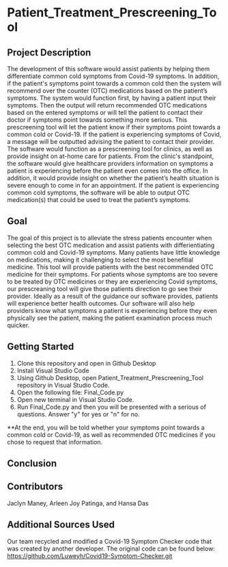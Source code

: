 # Patient_Treatment_Prescreening_Tool

## Project Description
The development of this software would assist patients by helping them differentiate common cold symptoms from Covid-19 symptoms. In addition, if the patient's symptoms point towards a common cold then the system will recommend over the counter (OTC) medications based on the patient’s symptoms. The system would function first, by having a patient input their symptoms. Then the output will return recommended OTC medications based on the entered symptoms or will tell the patient to contact their doctor if symptoms point towards something more serious. This prescreening tool will let the patient know if their symptoms point towards a common cold or Covid-19. If the patient is experiencing symptoms of Covid, a message will be outputted advising the patient to contact their provider. The software would function as a prescreening tool for clinics, as well as provide insight on at-home care for patients. From the clinic's standpoint, the software would give healthcare providers information on symptoms a patient is experiencing before the patient even comes into the office. In addition, it would provide insight on whether the patient’s health situation is severe enough to come in for an appointment. If the patient is experiencing common cold symptoms, the software will be able to output OTC medication(s) that could be used to treat the patient’s symptoms. 

## Goal
The goal of this project is to alleviate the stress patients encounter when selecting the best OTC medication and assist patients with differientiating common cold and Covid-19 symptoms. Many patients have little knowledge on medications, making it challenging to select the most benefitial medicine. This tool will provide patients with the best recommended OTC medicine for their symptoms. For patients whose symptoms are too severe to be treated by OTC medicines or they are experiencing Covid symptoms, our prescreaning tool will give those patients direction to go see their provider. Ideally as a result of the guidance our software provides, patients will experience better health outcomes. Our software will also help providers know what symptoms a patient is experiencing before they even physically see the patient, making the patient examination process much quicker. 

## Getting Started
1. Clone this repository and open in Github Desktop
2. Install Visual Studio Code
3. Using Github Desktop, open Patient_Treatment_Prescreening_Tool repository in Visual Studio Code. 
4. Open the following file: Final_Code.py
5. Open new terminal in Visual Studio Code.
6. Run Final_Code.py and then you will be presented with a serious of questions. Answer "y" for yes or "n" for no. 

**At the end, you will be told whether your symptoms point towards a common cold or Covid-19, as well as recommended OTC medicines if you chose to request that information.

## Conclusion

## Contributors
Jaclyn Maney, Arleen Joy Patinga, and Hansa Das

## Additional Sources Used
Our team recycled and modified a Covid-19 Symptom Checker code that was created by another developer. The original code can be found below:
https://github.com/Luweyh/Covid19-Symptom-Checker.git

